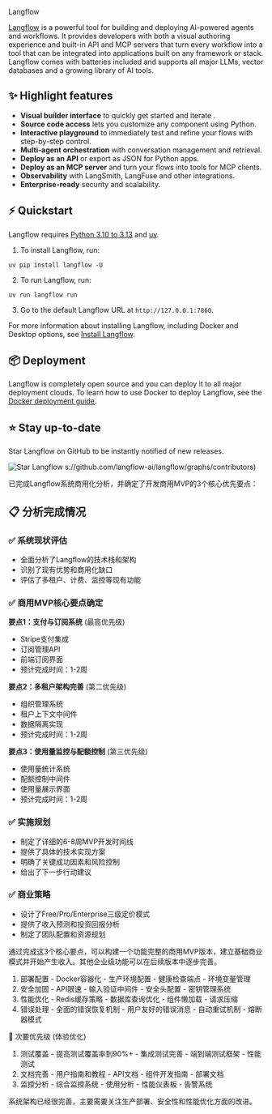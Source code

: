 <!-- markdownlint-disable MD030 -->

Langflow

[Langflow](https://langflow.org) is a powerful tool for building and deploying AI-powered agents and workflows. It provides developers with both a visual authoring experience and built-in API and MCP servers that turn every workflow into a tool that can be integrated into applications built on any framework or stack. Langflow comes with batteries included and supports all major LLMs, vector databases and a growing library of AI tools.

## ✨ Highlight features

- **Visual builder interface** to quickly get started and iterate .
- **Source code access** lets you customize any component using Python.
- **Interactive playground** to immediately test and refine your flows with step-by-step control.
- **Multi-agent orchestration** with conversation management and retrieval.
- **Deploy as an API** or export as JSON for Python apps.
- **Deploy as an MCP server** and turn your flows into tools for MCP clients.
- **Observability** with LangSmith, LangFuse and other integrations.
- **Enterprise-ready** security and scalability.

## ⚡️ Quickstart

Langflow requires [Python 3.10 to 3.13](https://www.python.org/downloads/release/python-3100/) and [uv](https://docs.astral.sh/uv/getting-started/installation/).

1. To install Langflow, run:

```shell
uv pip install langflow -U
```

2. To run Langflow, run:

```shell
uv run langflow run
```

3. Go to the default Langflow URL at `http://127.0.0.1:7860`.

For more information about installing Langflow, including Docker and Desktop options, see [Install Langflow](https://docs.langflow.org/get-started-installation).

## 📦 Deployment

Langflow is completely open source and you can deploy it to all major deployment clouds. To learn how to use Docker to deploy Langflow, see the [Docker deployment guide](https://docs.langflow.org/deployment-docker).

## ⭐ Stay up-to-date

Star Langflow on GitHub to be instantly notified of new releases.

![Star Langflow](https://github.com/user-attachments/assets/03168b17-a11d-4b2a-b0f7-c1cce69e5a2c)
s://github.com/langflow-ai/langflow/graphs/contributors)


已完成Langflow系统商用化分析，并确定了开发商用MVP的3个核心优先要点：

## 📋 分析完成情况

### ✅ 系统现状评估

- 全面分析了Langflow的技术栈和架构
- 识别了现有优势和商用化缺口
- 评估了多租户、计费、监控等现有功能

### ✅ 商用MVP核心要点确定

__要点1：支付与订阅系统__ (最高优先级)

- Stripe支付集成
- 订阅管理API
- 前端订阅界面
- 预计完成时间：1-2周

__要点2：多租户架构完善__ (第二优先级)

- 组织管理系统
- 租户上下文中间件
- 数据隔离实现
- 预计完成时间：1-2周

__要点3：使用量监控与配额控制__ (第三优先级)

- 使用量统计系统
- 配额控制中间件
- 使用量展示界面
- 预计完成时间：1-2周

### ✅ 实施规划

- 制定了详细的6-8周MVP开发时间线
- 提供了具体的技术实现方案
- 明确了关键成功因素和风险控制
- 给出了下一步行动建议

### ✅ 商业策略

- 设计了Free/Pro/Enterprise三级定价模式
- 提供了收入预测和投资回报分析
- 制定了团队配置和资源规划

通过完成这3个核心要点，可以构建一个功能完整的商用MVP版本，建立基础商业模式并开始产生收入。其他企业级功能可以在后续版本中逐步完善。


  1. 部署配置
    - Docker容器化
    - 生产环境配置
    - 健康检查端点
    - 环境变量管理
  2. 安全加固
    - API限速
    - 输入验证中间件
    - 安全头配置
    - 密钥管理系统
  3. 性能优化
    - Redis缓存策略
    - 数据库查询优化
    - 组件懒加载
    - 请求压缩
  4. 错误处理
    - 全面的错误恢复机制
    - 用户友好的错误消息
    - 自动重试机制
    - 熔断器模式

  🚀 次要优先级 (体验优化)

  1. 测试覆盖
    - 提高测试覆盖率到90%+
    - 集成测试完善
    - 端到端测试框架
    - 性能测试
  2. 文档完善
    - 用户指南和教程
    - API文档
    - 组件开发指南
    - 部署文档
  3. 监控分析
    - 综合监控系统
    - 使用分析
    - 性能仪表板
    - 告警系统

  系统架构已经很完善，主要需要关注生产部署、安全性和性能优化方面的改进。